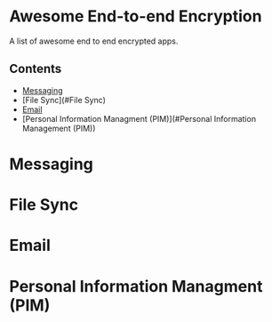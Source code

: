 # Awesome End-to-end Encryption
A list of awesome end to end encrypted apps.

## Contents
- [Messaging](#Messaging)
- [File Sync](#File Sync)
- [Email](#Email)
- [Personal Information Managment (PIM)](#Personal Information Management (PIM))

# Messaging

# File Sync

# Email

# Personal Information Managment (PIM)
